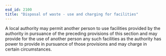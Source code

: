 ```yaml
---
esd_id: 2100
title: "Disposal of waste - use and charging for facilities"
---
```


A local authority may permit another person to use facilities provided by the authority in pursuance of the preceding provisions of this section and may provide for the use of another person any such facilities as the authority has power to provide in pursuance of those provisions and may charge in certain circumstances.

